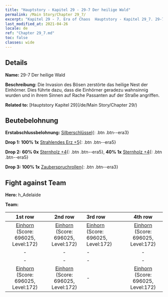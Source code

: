 ```yaml
---
title: "Hauptstory - Kapitel 29 - 29-7 Der heilige Wald"
permalink: /Main Story/Chapter 29_7/
excerpt: "Kapitel 29 - 7. Era of Chaos  Hauptstory - Kapitel 29_7. 29-7 Der heilige Wald"
last_modified_at: 2021-04-26
locale: de
ref: "Chapter 29_7.md"
toc: false
classes: wide
---
```


## Details

 **Name:** 29-7 Der heilige Wald

 **Beschreibung:** Die Invasion des Bösen zerstörte das heilige Nest der Einhörner. Dies führte dazu, dass die Einhörner geradezu wahnsinnig wurden und in ihrem Sinnen auf Rache Passanten auf der Straße angriffen.

 **Related to:** [Hauptstory Kapitel 29](/de/Main Story/Chapter 29/)

## Beutebelohnung

 **Erstabschlussbelohnung:** [Silberschlüssel](/ItemsDE/con_693/){: .btn .btn--era3}

 **Drop 1:** **100% 1x** [Strahlendes Erz +5](/ItemsDE/mat_96/){: .btn .btn--era5}

 **Drop 2:** **60% 0x** [Sternholz +4](/ItemsDE/mat_90/){: .btn .btn--era5}, **40% 1x** [Sternholz +4](/ItemsDE/mat_90/){: .btn .btn--era5}

 **Drop 3:** **100% 1x** [Zauberspruchrollen](/ItemsDE/con_694/){: .btn .btn--era3}


## Fight against Team
 **Hero:** h_Adelaide

 **Team:**


  | 1st row | 2nd row | 3rd row | 4th row |
  |:----:|:----:|:----|:----:|
  | [Einhorn](/de/units/Unicorn/) (Score: 696025, Level:172)  | [Einhorn](/de/units/Unicorn/) (Score: 696025, Level:172)  | [Einhorn](/de/units/Unicorn/) (Score: 696025, Level:172)  | [Einhorn](/de/units/Unicorn/) (Score: 696025, Level:172)  |
  | - | - | - | - |
  | - | - | - | - |
  | [Einhorn](/de/units/Unicorn/) (Score: 696025, Level:172)  | [Einhorn](/de/units/Unicorn/) (Score: 696025, Level:172)  | - | [Einhorn](/de/units/Unicorn/) (Score: 696025, Level:172)  |



